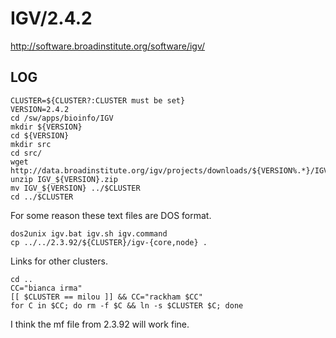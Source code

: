 IGV/2.4.2
============

<http://software.broadinstitute.org/software/igv/>

LOG
---

    CLUSTER=${CLUSTER?:CLUSTER must be set}
    VERSION=2.4.2
    cd /sw/apps/bioinfo/IGV
    mkdir ${VERSION}
    cd ${VERSION}
    mkdir src
    cd src/
    wget http://data.broadinstitute.org/igv/projects/downloads/${VERSION%.*}/IGV_${VERSION}.zip
    unzip IGV_${VERSION}.zip 
    mv IGV_${VERSION} ../$CLUSTER
    cd ../$CLUSTER

For some reason these text files are DOS format.

    dos2unix igv.bat igv.sh igv.command
    cp ../../2.3.92/${CLUSTER}/igv-{core,node} .

Links for other clusters.

    cd ..
    CC="bianca irma"
    [[ $CLUSTER == milou ]] && CC="rackham $CC"
    for C in $CC; do rm -f $C && ln -s $CLUSTER $C; done

I think the mf file from 2.3.92 will work fine.

